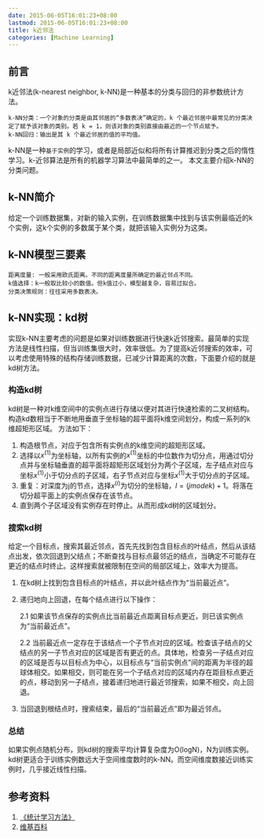 ```yaml
---
date: 2015-06-05T16:01:23+08:00
lastmod: 2015-06-05T16:01:23+08:00
title: k近邻法
categories: [Machine Learning]
---
```


## 前言
k近邻法(k-nearest neighbor, k-NN)是一种基本的分类与回归的非参数统计方法。

```
k-NN分类：一个对象的分类是由其邻居的“多数表决”确定的，k 个最近邻居中最常见的分类决定了赋予该对象的类别。若 k = 1，则该对象的类别直接由最近的一个节点赋予。
k-NN回归：输出是其 k 个最近邻居的值的平均值。
```
k-NN是一种`基于实例`的学习，或者是局部近似和将所有计算推迟到分类之后的惰性学习。k-近邻算法是所有的机器学习算法中最简单的之一。
本文主要介绍k-NN的分类问题。

<!-- more -->

## k-NN简介
给定一个训练数据集，对新的输入实例，在训练数据集中找到与该实例最临近的k个实例，这k个实例的多数属于某个类，就把该输入实例分为这类。

## k-NN模型三要素
```
距离度量: 一般采用欧氏距离。不同的距离度量所确定的最近邻点不同。
k值选择：k一般取比较小的数值。但k值过小，模型越复杂，容易过拟合。
分类决策规则：往往采用多数表决。
```

## k-NN实现：kd树
实现k-NN主要考虑的问题是如果对训练数据进行快速k近邻搜索。最简单的实现方法是线性扫描，但当训练集很大时，效率很低。为了提高k近邻搜索的效率，可以考虑使用特殊的结构存储训练数据，已减少计算距离的次数，下面要介绍的就是kd树方法。

### 构造kd树
kd树是一种对k维空间中的实例点进行存储以便对其进行快速检索的二叉树结构。构造kd数相当于不断地用垂直于坐标轴的超平面将k维空间划分，构成一系列的k维超矩形区域。
方法如下：

1. 构造根节点，对应于包含所有实例点的k维空间的超矩形区域。
2. 选择以$x^{(1)}$为坐标轴，以所有实例的$x^{(1)}$坐标的中位数作为切分点，用通过切分点并与坐标轴垂直的超平面将超矩形区域划分为两个子区域，左子结点对应与坐标$x^{(1)}$小于切分点的子区域，右子节点对应与坐标$x^{(1)}$大于切分点的子区域。
3. 重复：对深度为j的节点，选择$x^{(l)}$为切分的坐标轴，$l=(j mode k) + 1$。将落在切分超平面上的实例点保存在该节点。
4. 直到两个子区域没有实例存在时停止。从而形成kd树的区域划分。

### 搜索kd树
给定一个目标点，搜索其最近邻点，首先先找到包含目标点的叶结点，然后从该结点出发，依次回退到父结点；不断查找与目标点最邻近的结点，当确定不可能存在更近的结点时终止。这样搜索就被限制在空间的局部区域上，效率大为提高。

1. 在kd树上找到包含目标点的叶结点，并以此叶结点作为“当前最近点”。
2. 递归地向上回退，在每个结点进行以下操作：

    2.1 如果该节点保存的实例点比当前最近点距离目标点更近，则已该实例点为“当前最近点”。

    2.2 当前最近点一定存在于该结点一个子节点对应的区域。检查该子结点的父结点的另一子节点对应的区域是否有更近的点。具体地，检查另一子结点对应的区域是否与以目标点为中心，以目标点与“当前实例点”间的距离为半径的超球体相交。如果相交，则可能在另一个子结点对应的区域内存在距目标点更近的点，移动到另一子结点，接着递归地进行最近邻搜索，如果不相交，向上回退。

3. 当回退到根结点时，搜索结束，最后的“当前最近点”即为最近邻点。

### 总结
如果实例点随机分布，则kd树的搜索平均计算复杂度为O(logN)，N为训练实例。kd树更适合于训练实例数远大于空间维度数时的k-NN。而空间维度数接近训练实例时，几乎接近线性扫描。

## 参考资料
1. [《统计学习方法》](https://book.douban.com/subject/10590856/)
2. [维基百科](https://zh.wikipedia.org/wiki/%E6%9C%80%E8%BF%91%E9%84%B0%E5%B1%85%E6%B3%95)


